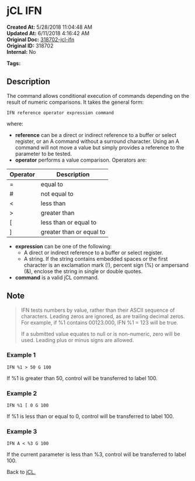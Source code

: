 # jCL IFN

**Created At:** 5/28/2018 11:04:48 AM  
**Updated At:** 6/11/2018 4:16:42 AM  
**Original Doc:** [318702-jcl-ifn](https://docs.jbase.com/45792-jcl/318702-jcl-ifn)  
**Original ID:** 318702  
**Internal:** No  

**Tags:**
<badge text='jcl' vertical='middle' />

## Description

The command allows conditional execution of commands depending on the result of numeric comparisons. It takes the general form:

```
IFN reference operator expression command
```

where:

- **reference** can be a direct or indirect reference to a buffer or select register, or an A command without a surround character. Using an A command will not move a value but simply provides a reference to the parameter to be tested.
- **operator** performs a value comparison. Operators are:

| Operator | Description |
| --- | --- |
| = | equal to |
| # | not equal to |
| &lt; | less than |
| &gt; | greater than |
| [ | less than or equal to |
| ] | greater than or equal to |

- **expression** can be one of the following:
  - A direct or indirect reference to a buffer or select register.
  - A string. If the string contains embedded spaces or the first character is an exclamation mark (!), percent sign (%) or ampersand (&), enclose the string in single or double quotes.
- **command** is a valid jCL command.

## Note

> IFN tests numbers by value, rather than their ASCII sequence of characters. Leading zeros are ignored, as are trailing decimal zeros.  
> For example, if %1 contains 00123.000, IFN %1 = 123 will be true.
>
> If a submitted value equates to null or is non-numeric, zero will be used. Leading plus or minus signs are allowed.

### Example 1

```
IFN %1 > 50 G 100
```

If %1 is greater than 50, control will be transferred to label 100.

### Example 2

```
IFN %1 [ 0 G 100
```

If %1 is less than or equal to 0, control will be transferred to label 100.

### Example 3

```
IFN A < %3 G 100
```

If the current parameter is less than %3, control will be transferred to label 100.

Back to [jCL.](./../README.md)

